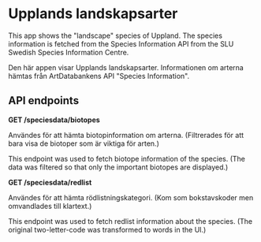 # Upplands landskapsarter

This app shows the "landscape" species of Uppland. The species information is fetched from the Species Information API from the SLU Swedish Species Information Centre.

Den här appen visar Upplands landskapsarter. Informationen om arterna hämtas från ArtDatabankens API "Species Information". 

## API endpoints 

**GET /speciesdata/biotopes**

Användes för att hämta biotopinformation om arterna. (Filtrerades för att bara visa de biotoper som är viktiga för arten.)

This endpoint was used to fetch biotope information of the species. (The data was filtered so that only the important biotopes are displayed.)

**GET /speciesdata/redlist**

Användes för att hämta rödlistningskategori. (Kom som bokstavskoder men omvandlades till klartext.)

This endpoint was used to fetch redlist information about the species. (The original two-letter-code was transformed to words in the UI.)
